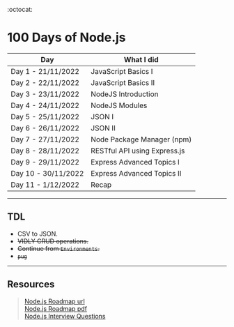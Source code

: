 :octocat:
# 100 Days of Node.js

Day|What I did
------------ | ------------- 
Day 1 - 21/11/2022| JavaScript Basics I
Day 2 - 22/11/2022| JavaScript Basics II
Day 3 - 23/11/2022| NodeJS Introduction
Day 4 - 24/11/2022| NodeJS Modules
Day 5 - 25/11/2022| JSON I
Day 6 - 26/11/2022| JSON II
Day 7 - 27/11/2022| Node Package Manager (npm)
Day 8 - 28/11/2022| RESTful API using Express.js
Day 9 - 29/11/2022| Express Advanced Topics I
Day 10 - 30/11/2022| Express Advanced Topics II
Day 11 - 1/12/2022| Recap

___
## TDL

- CSV to JSON.
- ~~VIDLY CRUD operations.~~
- ~~Continue from `Environments`.~~
- ~~`pug`~~
___
## Resources
><a href="https://roadmap.sh/nodejs" target="_blank">Node.js Roadmap url</a>  
><a href="Resources/NodeJS Roadmap.pdf" target="_blank">Node.js Roadmap pdf</a>  
><a href="Resources/NodeJS Interview Questions.pdf" target="_blank">Node.js Interview Questions</a>

